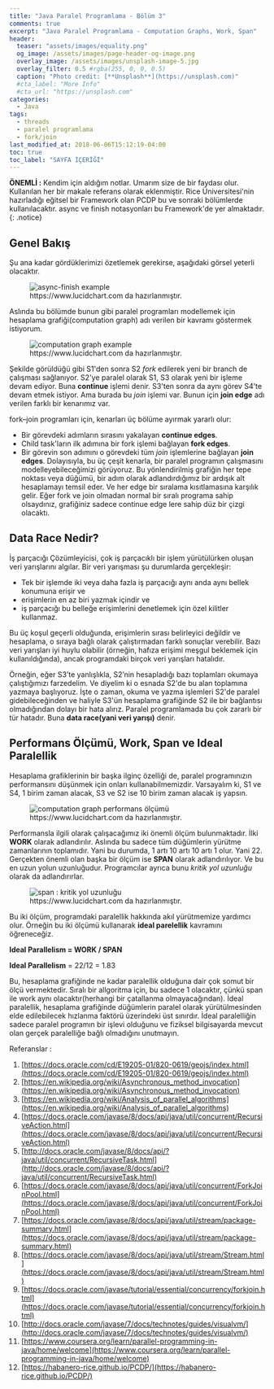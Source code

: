 ```yaml
---
title: "Java Paralel Programlama - Bölüm 3"
comments: true
excerpt: "Java Paralel Programlama - Computation Graphs, Work, Span"
header:
  teaser: "assets/images/equality.png"
  og_image: /assets/images/page-header-og-image.png
  overlay_image: /assets/images/unsplash-image-5.jpg
  overlay_filter: 0.5 #rgba(255, 0, 0, 0.5)
  caption: "Photo credit: [**Unsplash**](https://unsplash.com)"
  #cta_label: "More Info"
  #cta_url: "https://unsplash.com"
categories:
  - Java
tags:
  - threads
  - paralel programlama
  - fork/join
last_modified_at: 2018-06-06T15:12:19-04:00
toc: true
toc_label: "SAYFA İÇERİĞİ"
---
```




**ÖNEMLİ :** Kendim için aldığım notlar. Umarım size de bir faydası olur. Kullanılan her bir makale referans olarak eklenmiştir. Rice Üniversitesi'nin hazırladığı eğitsel bir Framework olan PCDP bu ve sonraki bölümlerde kullanılacaktır. async ve finish notasyonları bu Framework'de yer almaktadır.
{: .notice}

## Genel Bakış

Şu ana kadar gördüklerimizi özetlemek gerekirse, aşağıdaki görsel yeterli olacaktır.

<figure >
  <img src="{{ site.url }}{{ site.baseurl }}/assets/images/async-finish4.jpeg" alt="async-finish example">
  <figcaption>https://www.lucidchart.com da hazırlanmıştır.</figcaption>
</figure>

Aslında bu bölümde bunun gibi paralel programları modellemek için hesaplama grafiği(computation graph) adı verilen bir kavramı göstermek istiyorum.

<figure >
  <img src="{{ site.url }}{{ site.baseurl }}/assets/images/comp_graph1.jpeg" alt="computation graph example">
  <figcaption>https://www.lucidchart.com da hazırlanmıştır.</figcaption>
</figure>

Şekilde görüldüğü gibi S1'den sonra S2 *fork* edilerek yeni bir branch de çalışması sağlanıyor. S2'ye paralel olarak S1, S3 olarak yeni bir işleme devam ediyor. Buna **continue** işlemi denir. S3'ten sonra da aynı görev S4'te devam etmek istiyor. Ama burada bu *join* işlemi var. Bunun için **join edge** adı verilen farklı bir kenarımız var.

fork–join programları için, kenarları üç bölüme ayırmak yararlı olur:

- Bir görevdeki adımların sırasını yakalayan **continue edges**.
- Child task'ların ilk adımına bir fork işlemi bağlayan **fork edges**.
- Bir görevin son adımını o görevdeki tüm *join* işlemlerine bağlayan **join edges**.
Dolayısıyla, bu üç çeşit kenarla, bir paralel programın çalışmasını modelleyebileceğimizi görüyoruz. Bu yönlendirilmiş grafiğin her tepe noktası veya düğümü, bir adım olarak adlandırdığımız bir ardışık alt hesaplamayı temsil eder. Ve her edge bir sıralama kısıtlamasına karşılık gelir. Eğer fork ve join olmadan normal bir sıralı programa sahip olsaydınız, grafiğiniz sadece continue edge lere sahip düz bir çizgi olacaktı.

## Data Race Nedir?
İş parçacığı Çözümleyicisi, çok iş parçacıklı bir işlem yürütülürken oluşan veri yarışlarını algılar. Bir veri yarışması şu durumlarda gerçekleşir:

- Tek bir işlemde iki veya daha fazla iş parçacığı aynı anda aynı bellek konumuna erişir ve
- erişimlerin en az biri yazmak içindir ve
- iş parçacığı bu belleğe erişimlerini denetlemek için özel kilitler kullanmaz.

Bu üç koşul geçerli olduğunda, erişimlerin sırası belirleyici değildir ve hesaplama, o sıraya bağlı olarak çalıştırmadan farklı sonuçlar verebilir. Bazı veri yarışları iyi huylu olabilir (örneğin, hafıza erişimi meşgul beklemek için kullanıldığında), ancak programdaki birçok veri yarışları hatalıdır.

Örneğin, eğer S3’te yanlışlıkla, S2’nin hesapladığı bazı toplamları okumaya çalıştığımızı farzedelim. Ve diyelim ki o esnada S2'de bu alan toplamına yazmaya başlıyoruz. İşte o zaman, okuma ve yazma işlemleri S2'de paralel gidebileceğinden ve haliyle S3'ün hesaplama grafiğinde S2 ile bir bağlantısı olmadığından dolayı bir hata alırız. Paralel programlamada bu çok zararlı bir tür hatadır. Buna **data race(yani veri yarışı)** denir.   

## Performans Ölçümü, Work, Span ve Ideal Paralellik
Hesaplama grafiklerinin bir başka ilginç özelliği de, paralel programınızın performansını düşünmek için onları kullanabilmemizdir. Varsayalım ki, S1 ve S4, 1 birim zaman alacak, S3 ve S2 ise 10 birim zaman alacak iş yapsın.

<figure >
  <img src="{{ site.url }}{{ site.baseurl }}/assets/images/comp_graph2.jpeg" alt="computation graph performans ölçümü">
  <figcaption>https://www.lucidchart.com da hazırlanmıştır.</figcaption>
</figure>

Performansla ilgili olarak çalışacağımız iki önemli ölçüm bulunmaktadır. İlki **WORK** olarak adlandırılır. Aslında bu sadece tüm düğümlerin yürütme zamanlarının toplamıdır. Yani bu durumda, 1 artı 10 artı 10 artı 1 olur. Yani 22. Gerçekten önemli olan başka bir ölçüm ise **SPAN** olarak adlandırılıyor. Ve bu en uzun yolun uzunluğudur. Programcılar ayrıca bunu *kritik yol uzunluğu* olarak da adlandırırlar.

<figure >
  <img src="{{ site.url }}{{ site.baseurl }}/assets/images/comp_graph3.jpeg" alt="span : kritik yol uzunluğu">
  <figcaption>https://www.lucidchart.com da hazırlanmıştır.</figcaption>
</figure>

Bu iki ölçüm, programdaki paralellik hakkında akıl yürütmemize yardımcı olur. Örneğin bu iki ölçümü kullanarak **ideal parelellik** kavramını öğreneceğiz.

**Ideal Parallelism = WORK / SPAN**

**Ideal Parallelism** = 22/12
                  = 1.83

Bu, hesaplama grafiğinde ne kadar paralellik olduğuna dair çok somut bir ölçü vermektedir. Sıralı bir allgoritma için, bu sadece 1 olacaktır, çünkü span ile work aynı olacaktır(herhangi bir çatallanma olmayacağından). İdeal paralellik, hesaplama grafiğinde düğümlerin paralel olarak yürütülmesinden elde edilebilecek hızlanma faktörü üzerindeki üst sınırdır. İdeal paralelliğin sadece paralel programın bir işlevi olduğunu ve fiziksel bilgisayarda mevcut olan gerçek paralelliğe bağlı olmadığını unutmayın.

Referanslar :

1. [https://docs.oracle.com/cd/E19205-01/820-0619/geojs/index.html](https://docs.oracle.com/cd/E19205-01/820-0619/geojs/index.html)
2. [https://en.wikipedia.org/wiki/Asynchronous_method_invocation](https://en.wikipedia.org/wiki/Asynchronous_method_invocation)
3. [https://en.wikipedia.org/wiki/Analysis_of_parallel_algorithms](https://en.wikipedia.org/wiki/Analysis_of_parallel_algorithms)
4. [https://docs.oracle.com/javase/8/docs/api/java/util/concurrent/RecursiveAction.html](https://docs.oracle.com/javase/8/docs/api/java/util/concurrent/RecursiveAction.html)
5. [http://docs.oracle.com/javase/8/docs/api/?java/util/concurrent/RecursiveTask.html](http://docs.oracle.com/javase/8/docs/api/?java/util/concurrent/RecursiveTask.html)
6. [https://docs.oracle.com/javase/8/docs/api/java/util/concurrent/ForkJoinPool.html](https://docs.oracle.com/javase/8/docs/api/java/util/concurrent/ForkJoinPool.html)
7. [https://docs.oracle.com/javase/8/docs/api/java/util/stream/package-summary.html](https://docs.oracle.com/javase/8/docs/api/java/util/stream/package-summary.html)
8. [https://docs.oracle.com/javase/8/docs/api/java/util/stream/Stream.html](https://docs.oracle.com/javase/8/docs/api/java/util/stream/Stream.html)
9. [https://docs.oracle.com/javase/tutorial/essential/concurrency/forkjoin.html](https://docs.oracle.com/javase/tutorial/essential/concurrency/forkjoin.html)
10. [http://docs.oracle.com/javase/7/docs/technotes/guides/visualvm/](http://docs.oracle.com/javase/7/docs/technotes/guides/visualvm/)
11. [https://www.coursera.org/learn/parallel-programming-in-java/home/welcome](https://www.coursera.org/learn/parallel-programming-in-java/home/welcome)
12. [https://habanero-rice.github.io/PCDP/](https://habanero-rice.github.io/PCDP/)

